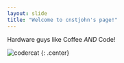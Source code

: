 ```yaml
---
layout: slide
title: "Welcome to cnstjohn's page!"
---
```


Hardware guys like Coffee _AND_ Code!

![codercat](https://octodex.github.com/images/codercat.jpg)
{: .center}
